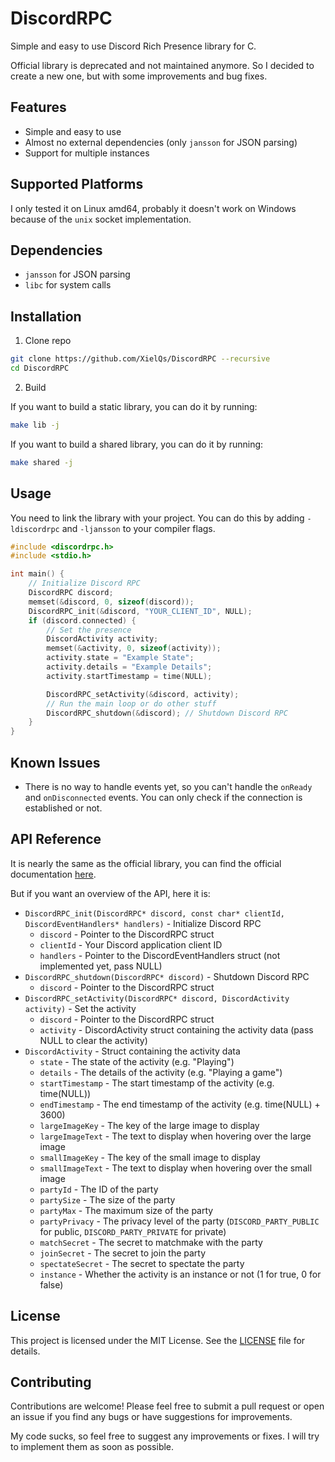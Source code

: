 # DiscordRPC

Simple and easy to use Discord Rich Presence library for C.

Official library is deprecated and not maintained anymore. So I decided to create a new one, but with some improvements and bug fixes.

## Features

- Simple and easy to use
- Almost no external dependencies (only `jansson` for JSON parsing)
- Support for multiple instances

## Supported Platforms

I only tested it on Linux amd64, probably it doesn't work on Windows because of the `unix` socket implementation.

## Dependencies

- `jansson` for JSON parsing
- `libc` for system calls

## Installation

1. Clone repo

```bash
git clone https://github.com/XielQs/DiscordRPC --recursive
cd DiscordRPC
```

2. Build

If you want to build a static library, you can do it by running:

```bash
make lib -j
```

If you want to build a shared library, you can do it by running:

```bash
make shared -j
```

## Usage

You need to link the library with your project. You can do this by adding `-ldiscordrpc` and `-ljansson` to your compiler flags.

```c
#include <discordrpc.h>
#include <stdio.h>

int main() {
    // Initialize Discord RPC
    DiscordRPC discord;
    memset(&discord, 0, sizeof(discord));
    DiscordRPC_init(&discord, "YOUR_CLIENT_ID", NULL);
    if (discord.connected) {
        // Set the presence
        DiscordActivity activity;
        memset(&activity, 0, sizeof(activity));
        activity.state = "Example State";
        activity.details = "Example Details";
        activity.startTimestamp = time(NULL);

        DiscordRPC_setActivity(&discord, activity);
        // Run the main loop or do other stuff
        DiscordRPC_shutdown(&discord); // Shutdown Discord RPC
    }
}
```

## Known Issues

- There is no way to handle events yet, so you can't handle the `onReady` and `onDisconnected` events. You can only check if the connection is established or not.

## API Reference

It is nearly the same as the official library, you can find the official documentation [here](https://discord.com/developers/docs/rich-presence/using-with-the-game-sdk#updating-presence).

But if you want an overview of the API, here it is:

- `DiscordRPC_init(DiscordRPC* discord, const char* clientId, DiscordEventHandlers* handlers)` - Initialize Discord RPC
  - `discord` - Pointer to the DiscordRPC struct
  - `clientId` - Your Discord application client ID
  - `handlers` - Pointer to the DiscordEventHandlers struct (not implemented yet, pass NULL)
- `DiscordRPC_shutdown(DiscordRPC* discord)` - Shutdown Discord RPC
  - `discord` - Pointer to the DiscordRPC struct
- `DiscordRPC_setActivity(DiscordRPC* discord, DiscordActivity activity)` - Set the activity
  - `discord` - Pointer to the DiscordRPC struct
  - `activity` - DiscordActivity struct containing the activity data (pass NULL to clear the activity)
- `DiscordActivity` - Struct containing the activity data
  - `state` - The state of the activity (e.g. "Playing")
  - `details` - The details of the activity (e.g. "Playing a game")
  - `startTimestamp` - The start timestamp of the activity (e.g. time(NULL))
  - `endTimestamp` - The end timestamp of the activity (e.g. time(NULL) + 3600)
  - `largeImageKey` - The key of the large image to display
  - `largeImageText` - The text to display when hovering over the large image
  - `smallImageKey` - The key of the small image to display
  - `smallImageText` - The text to display when hovering over the small image
  - `partyId` - The ID of the party
  - `partySize` - The size of the party
  - `partyMax` - The maximum size of the party
  - `partyPrivacy` - The privacy level of the party (`DISCORD_PARTY_PUBLIC` for public, `DISCORD_PARTY_PRIVATE` for private)
  - `matchSecret` - The secret to matchmake with the party
  - `joinSecret` - The secret to join the party
  - `spectateSecret` - The secret to spectate the party
  - `instance` - Whether the activity is an instance or not (1 for true, 0 for false)

## License

This project is licensed under the MIT License. See the [LICENSE](LICENSE) file for details.

## Contributing

Contributions are welcome! Please feel free to submit a pull request or open an issue if you find any bugs or have suggestions for improvements.

My code sucks, so feel free to suggest any improvements or fixes. I will try to implement them as soon as possible.
